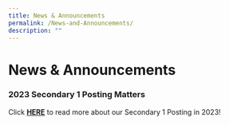 ```yaml
---
title: News & Announcements
permalink: /News-and-Announcements/
description: ""
---
```

# News & Announcements

### 2023 Secondary 1 Posting Matters

Click [**HERE**](https://northbrookssec-moe-edu-sg.cwp-stg.sg/parents/sec-one-2023-posting-matters) to read more about our Secondary 1 Posting in 2023!